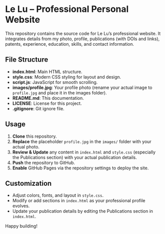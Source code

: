 # Le Lu – Professional Personal Website

This repository contains the source code for Le Lu’s professional website. It integrates details from my photo, profile, publications (with DOIs and links), patents, experience, education, skills, and contact information.

## File Structure

- **index.html**: Main HTML structure.
- **style.css**: Modern CSS styling for layout and design.
- **script.js**: JavaScript for smooth scrolling.
- **images/profile.jpg**: Your profile photo (rename your actual image to `profile.jpg` and place it in the images folder).
- **README.md**: This documentation.
- **LICENSE**: License for this project.
- **.gitignore**: Git ignore file.

## Usage

1. **Clone** this repository.
2. **Replace** the placeholder `profile.jpg` in the `images/` folder with your actual photo.
3. **Review & Update** any content in `index.html` and `style.css` (especially the Publications section) with your actual publication details.
4. **Push** the repository to GitHub.
5. **Enable** GitHub Pages via the repository settings to deploy the site.

## Customization

- Adjust colors, fonts, and layout in `style.css`.
- Modify or add sections in `index.html` as your professional profile evolves.
- Update your publication details by editing the Publications section in `index.html`.

Happy building!
